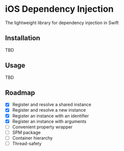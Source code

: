 # iOS Dependency Injection

The lightweight library for dependency injection in Swift

## Installation

TBD

## Usage

TBD

## Roadmap

- [x] Register and resolve a shared instance
- [x] Register and resolve a new instance
- [x] Register an instance with an identifier
- [x] Register an instance with arguments
- [ ] Convenient property wrapper
- [ ] SPM package
- [ ] Container hierarchy
- [ ] Thread-safety